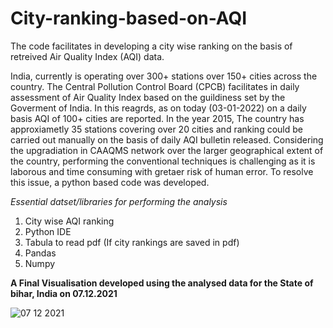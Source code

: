 # City-ranking-based-on-AQI
The code facilitates in developing a city wise ranking on the basis of retreived Air Quality Index (AQI) data.

India, currently is operating over 300+ stations over 150+ cities across the country. The Central Pollution Control Board (CPCB) facilitates in daily assessment of Air Quality Index based on the guildiness set by the Goverment of India. In this reagrds, as on today (03-01-2022) on a daily basis AQI of 100+ cities are reported. In the year 2015, The country has approxiametly 35 stations covering over 20 cities and ranking could be carried out manually on the basis of daily AQI bulletin released. Considering the upgradiation in CAAQMS network over the larger geographical extent of the country, performing the conventional techniques is challenging as it is laborous and time consuming with gretaer risk of human error. To resolve this issue, a python based code was developed. 

_Essential datset/libraries for performing the analysis_
1. City wise AQI ranking 
2. Python IDE
3. Tabula to read pdf (If city rankings are saved in pdf)
4. Pandas
5. Numpy


**A Final Visualisation developed using the analysed data for the State of bihar, India on 07.12.2021**

![07 12 2021](https://user-images.githubusercontent.com/83420459/147929605-7fa35a84-75db-4683-83f6-9d0fe0498223.png)
